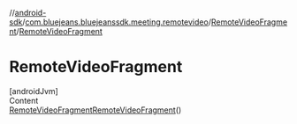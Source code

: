 //[android-sdk](../../../index.md)/[com.bluejeans.bluejeanssdk.meeting.remotevideo](../index.md)/[RemoteVideoFragment](index.md)/[RemoteVideoFragment](-remote-video-fragment.md)



# RemoteVideoFragment  
[androidJvm]  
Content  
[RemoteVideoFragment](index.md)[RemoteVideoFragment](-remote-video-fragment.md)()  
  



